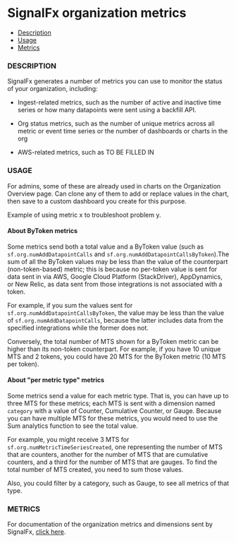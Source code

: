 # SignalFx organization metrics


- [Description](#description)
- [Usage](#usage)
- [Metrics](#metrics)


### DESCRIPTION

SignalFx generates a number of metrics you can use to monitor the status of your organization, including:

-  Ingest-related metrics, such as the number of active and inactive time series or how many datapoints were sent using a backfill API.

-  Org status metrics, such as the number of unique metrics across all metric or event time series or the number of dashboards or charts in the org

-  AWS-related metrics, such as TO BE FILLED IN


### USAGE

For admins, some of these are already used in charts on the Organization Overview page. Can clone any of them to add or replace values in the chart, then save to a custom dashboard you create for this purpose.

Example of using metric x to troubleshoot problem y.


#### About ByToken metrics

Some metrics send both a total value and a ByToken value (such as `sf.org.numAddDatapointCalls` and `sf.org.numAddDatapointCallsByToken`).The sum of all the ByToken values may be less than the value of the counterpart (non-token-based) metric; this is because no per-token value is sent for data sent in via AWS, Google Cloud Platform (StackDriver), AppDynamics, or New Relic, as data sent from those integrations is not associated with a token. 

For example, if you sum the values sent for `sf.org.numAddDatapointCallsByToken`, the value may be less than the value of `sf.org.numAddDatapointCalls`, because the latter includes data from the specified integrations while the former does not.

Conversely, the total number of MTS shown for a ByToken metric can be higher than its non-token counterpart. For example, if you have 10 unique MTS and 2 tokens, you could have  20 MTS for the ByToken metric (10 MTS per token). 

#### About "per metric type" metrics

Some metrics send a value for each metric type. That is, you can have up to three MTS for these metrics; each MTS is sent with a dimension named  `category` with a value of Counter, Cumulative Counter, or Gauge. Because you can have multiple MTS for these metrics, you would need to use the Sum analytics function to see the total value. 

For example, you might receive 3 MTS for `sf.org.numMetricTimeSeriesCreated`, one representing the number of MTS that are counters, another for the number of MTS that are cumulative counters, and a third for the number of MTS that are gauges. To find the total number of MTS created, you need to sum those values.

Also, you could filter by a category, such as Gauge, to see all metrics of that type.

### METRICS

For documentation of the organization metrics and dimensions sent by SignalFx, [click here](./docs).

